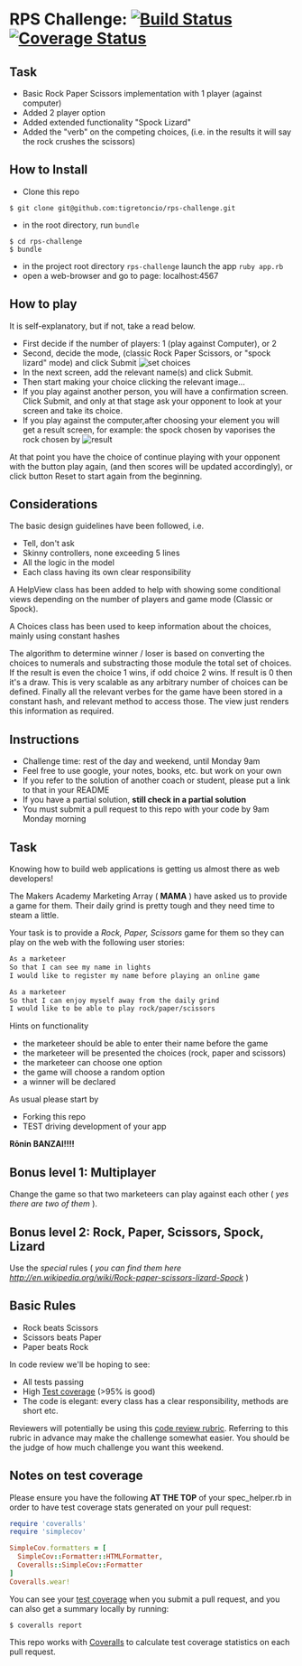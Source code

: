 # RPS Challenge: [![Build Status](https://travis-ci.org/makersacademy/rps-challenge.svg?branch=master)](https://travis-ci.org/makersacademy/rps-challenge)[![Coverage Status](https://coveralls.io/repos/github/tigretoncio/rps-challenge/badge.svg?branch=master)](https://coveralls.io/github/tigretoncio/rps-challenge?branch=master)

Task
-----

- Basic Rock Paper Scissors implementation with 1 player (against computer)
- Added 2 player option
- Added extended functionality "Spock Lizard"
- Added the "verb" on the competing choices, (i.e. in the results it will say the rock crushes the scissors)

How to Install
--------------
- Clone this repo
````
$ git clone git@github.com:tigretoncio/rps-challenge.git
````
- in the root directory, run `bundle`
````
$ cd rps-challenge
$ bundle
````
- in the project root directory `rps-challenge` launch the app `ruby app.rb`
- open a web-browser and go to page: localhost:4567

How to play
-----------
It is self-explanatory, but if not, take a read below.

- First decide if the number of players: 1 (play against Computer), or 2
- Second, decide the mode, (classic Rock Paper Scissors, or "spock lizard" mode) and click Submit
![set choices](http://i.imgur.com/uBkx8Pd.png)
- In the next screen, add the relevant name(s) and click Submit.
- Then start making your choice clicking the relevant image...
- If you play against another person, you will have a confirmation screen.  Click Submit, and only at that stage ask your opponent to look at your screen and take its choice.
- If you play against the computer,after choosing your element you will get a result screen, for example:
the spock chosen by <Player1> vaporises the rock chosen by <Player2>
![result](http://i.imgur.com/46R67vl.png)

At that point you have the choice of continue playing with your opponent with the button play again, (and then scores will be updated accordingly), or click button Reset to start again from the beginning.

Considerations
--------------

The basic design guidelines have been followed, i.e.

- Tell, don't ask
- Skinny controllers, none exceeding 5 lines
- All the logic in the model
- Each class having its own clear responsibility

A HelpView class has been added to help with showing some conditional views depending on the number of players and game mode (Classic or Spock).

A Choices class has been used to keep information about the choices, mainly using constant hashes

The algorithm to determine winner / loser is based on converting the choices to numerals and substracting those module the total set of choices.  If the result is even the choice 1 wins, if odd choice 2 wins.  If result is 0 then it's a draw.  This is very scalable as any arbitrary number of choices can be defined.
Finally all the relevant verbes for the game have been stored in a constant hash, and relevant method to access those.  The view just renders this information as required.



Instructions
-------

* Challenge time: rest of the day and weekend, until Monday 9am
* Feel free to use google, your notes, books, etc. but work on your own
* If you refer to the solution of another coach or student, please put a link to that in your README
* If you have a partial solution, **still check in a partial solution**
* You must submit a pull request to this repo with your code by 9am Monday morning

Task
----

Knowing how to build web applications is getting us almost there as web developers!

The Makers Academy Marketing Array ( **MAMA** ) have asked us to provide a game for them. Their daily grind is pretty tough and they need time to steam a little.

Your task is to provide a _Rock, Paper, Scissors_ game for them so they can play on the web with the following user stories:

```sh
As a marketeer
So that I can see my name in lights
I would like to register my name before playing an online game

As a marketeer
So that I can enjoy myself away from the daily grind
I would like to be able to play rock/paper/scissors
```



Hints on functionality

- the marketeer should be able to enter their name before the game
- the marketeer will be presented the choices (rock, paper and scissors)
- the marketeer can choose one option
- the game will choose a random option
- a winner will be declared


As usual please start by

* Forking this repo
* TEST driving development of your app

**Rōnin BANZAI!!!!**

## Bonus level 1: Multiplayer

Change the game so that two marketeers can play against each other ( _yes there are two of them_ ).

## Bonus level 2: Rock, Paper, Scissors, Spock, Lizard

Use the _special_ rules ( _you can find them here http://en.wikipedia.org/wiki/Rock-paper-scissors-lizard-Spock_ )

## Basic Rules

- Rock beats Scissors
- Scissors beats Paper
- Paper beats Rock

In code review we'll be hoping to see:

* All tests passing
* High [Test coverage](https://github.com/makersacademy/course/blob/master/pills/test_coverage.md) (>95% is good)
* The code is elegant: every class has a clear responsibility, methods are short etc.

Reviewers will potentially be using this [code review rubric](docs/review.md).  Referring to this rubric in advance may make the challenge somewhat easier.  You should be the judge of how much challenge you want this weekend.

Notes on test coverage
----------------------

Please ensure you have the following **AT THE TOP** of your spec_helper.rb in order to have test coverage stats generated
on your pull request:

```ruby
require 'coveralls'
require 'simplecov'

SimpleCov.formatters = [
  SimpleCov::Formatter::HTMLFormatter,
  Coveralls::SimpleCov::Formatter
]
Coveralls.wear!
```

You can see your [test coverage](https://github.com/makersacademy/course/blob/master/pills/test_coverage.md) when you submit a pull request, and you can also get a summary locally by running:

```
$ coveralls report
```

This repo works with [Coveralls](https://coveralls.io/) to calculate test coverage statistics on each pull request.

